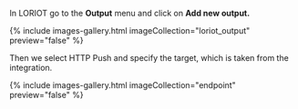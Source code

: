 In LORIOT go to the **Output** menu and click on **Add new output.**

{% include images-gallery.html imageCollection="loriot_output" preview="false" %}

Then we select HTTP Push and specify the target, which is taken from the integration.

{% include images-gallery.html imageCollection="endpoint" preview="false" %}



